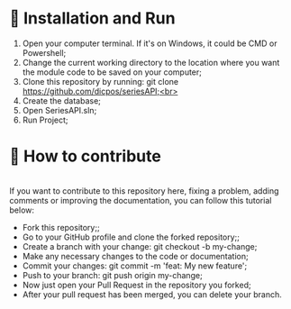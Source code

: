 <h1>🚀 Installation and Run</h1>

1. Open your computer terminal. If it's on Windows, it could be CMD or Powershell;
2. Change the current working directory to the location where you want the module code to be saved on your computer;<br>
3. Clone this repository by running: git clone https://github.com/dicpos/seriesAPI;<br>
4. Create the database;<br>
5. Open SeriesAPI.sln;<br>
5. Run Project;<br>

<h1>🤔 How to contribute <br></h1>

<br>If you want to contribute to this repository here, fixing a problem, adding comments or improving the documentation, you can follow this tutorial below:</br>

<ul>
  <li>Fork this repository;;</li>
  <li>Go to your GitHub profile and clone the forked repository;;</li>
  <li>Create a branch with your change: git checkout -b my-change;</li>
  <li>Make any necessary changes to the code or documentation;</li>
  <li>Commit your changes: git commit -m 'feat: My new feature';</li>
  <li>Push to your branch: git push origin my-change;</li>
  <li>Now just open your Pull Request in the repository you forked;</li>
  <li>After your pull request has been merged, you can delete your branch.</li>
</ul>